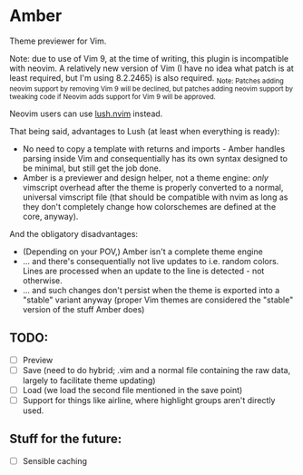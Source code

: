 # Amber

Theme previewer for Vim.

Note: due to use of Vim 9, at the time of writing, this plugin is incompatible with neovim. A relatively new version of Vim (I have no idea what patch is at least required, but I'm using 8.2.2465) is also required. <sub>Note: Patches adding neovim support by removing Vim 9 will be declined, but patches adding neovim support by tweaking code if Neovim adds support for Vim 9 will be approved.</sub>


Neovim users can use [lush.nvim](https://github.com/rktjmp/lush.nvim) instead.

That being said, advantages to Lush (at least when everything is ready):
 * No need to copy a template with returns and imports - Amber handles parsing inside Vim and consequentially has its own syntax designed to be minimal, but still get the job done.
 * Amber is a previewer and design helper, not a theme engine: _only_ vimscript overhead after the theme is properly converted to a normal, universal vimscript file (that should be compatible with nvim as long as they don't completely change how colorschemes are defined at the core, anyway).

And the obligatory disadvantages:
 * (Depending on your POV,) Amber isn't a complete theme engine
 * ... and there's consequentially not live updates to i.e. random colors. Lines are processed when an update to the line is detected - not otherwise.
 * ... and such changes don't persist when the theme is exported into a "stable" variant anyway (proper Vim themes are considered the "stable" version of the stuff Amber does)

## TODO:

* [ ] Preview
* [ ] Save (need to do hybrid; .vim and a normal file containing the raw data, largely to facilitate theme updating)
* [ ] Load (we load the second file mentioned in the save point)
* [ ] Support for things like airline, where highlight groups aren't directly used.

## Stuff for the future:
* [ ] Sensible caching


